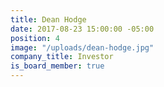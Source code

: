 ```yaml
---
title: Dean Hodge
date: 2017-08-23 15:00:00 -05:00
position: 4
image: "/uploads/dean-hodge.jpg"
company_title: Investor
is_board_member: true
---
```



